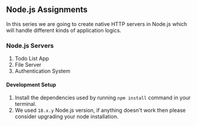## Node.js Assignments
In this series we are going to create native HTTP servers in Node.js which will handle different kinds of application logics.

### Node.js Servers
1. Todo List App
2. File Server
3. Authentication System

#### Development Setup
1. Install the dependencies used by running `npm install` command in your terminal.
2. We used `18.x.y` Node.js version, if anything doesn't work then please consider upgrading your node installation.

